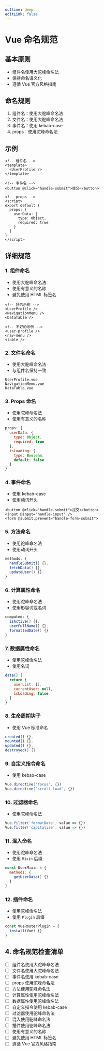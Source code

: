 ```yaml
---
outline: deep
editLink: false
---
```


# Vue 命名规范

## 基本原则
- 组件名使用大驼峰命名法
- 保持命名语义化
- 遵循 Vue 官方风格指南

## 命名规则
1. 组件名：使用大驼峰命名法
2. 文件名：使用大驼峰命名法
3. 事件名：使用 kebab-case
4. props：使用驼峰命名法

## 示例
```vue
<!-- 组件名 -->
<template>
  <UserProfile />
</template>

<!-- 事件名 -->
<button @click="handle-submit">提交</button>

<!-- props -->
<script>
export default {
  props: {
    userData: {
      type: Object,
      required: true
    }
  }
}
</script>
```

## 详细规范

### 1. 组件命名
- 使用大驼峰命名法
- 使用有意义的名称
- 避免使用 HTML 标签名
```vue
<!-- 好的示例 -->
<UserProfile />
<NavigationMenu />
<DataTable />

<!-- 不好的示例 -->
<user-profile />
<nav-menu />
<table />
```

### 2. 文件名命名
- 使用大驼峰命名法
- 与组件名保持一致
```
UserProfile.vue
NavigationMenu.vue
DataTable.vue
```

### 3. Props 命名
- 使用驼峰命名法
- 使用有意义的名称
```javascript
props: {
  userData: {
    type: Object,
    required: true
  },
  isLoading: {
    type: Boolean,
    default: false
  }
}
```

### 4. 事件命名
- 使用 kebab-case
- 使用动词开头
```vue
<button @click="handle-submit">提交</button>
<input @input="handle-input" />
<form @submit.prevent="handle-form-submit">
```

### 5. 方法命名
- 使用驼峰命名法
- 使用动词开头
```javascript
methods: {
  handleSubmit() {},
  fetchData() {},
  updateUser() {}
}
```

### 6. 计算属性命名
- 使用驼峰命名法
- 使用形容词或名词
```javascript
computed: {
  isActive() {},
  userFullName() {},
  formattedDate() {}
}
```

### 7. 数据属性命名
- 使用驼峰命名法
- 使用名词
```javascript
data() {
  return {
    userList: [],
    currentUser: null,
    isLoading: false
  }
}
```

### 8. 生命周期钩子
- 使用 Vue 标准命名
```javascript
created() {},
mounted() {},
updated() {},
destroyed() {}
```

### 9. 自定义指令命名
- 使用 kebab-case
```javascript
Vue.directive('focus', {})
Vue.directive('scroll-load', {})
```

### 10. 过滤器命名
- 使用驼峰命名法
```javascript
Vue.filter('formatDate', value => {})
Vue.filter('capitalize', value => {})
```

### 11. 混入命名
- 使用驼峰命名法
- 使用 `Mixin` 后缀
```javascript
const UserMixin = {
  methods: {
    getUserData() {}
  }
}
```

### 12. 插件命名
- 使用驼峰命名法
- 使用 `Plugin` 后缀
```javascript
const VueRouterPlugin = {
  install(Vue) {}
}
```

## 4. 命名规范检查清单

- [ ] 组件名使用大驼峰命名法
- [ ] 文件名使用大驼峰命名法
- [ ] 事件名使用 kebab-case
- [ ] props 使用驼峰命名法
- [ ] 方法使用驼峰命名法
- [ ] 计算属性使用驼峰命名法
- [ ] 数据属性使用驼峰命名法
- [ ] 自定义指令使用 kebab-case
- [ ] 过滤器使用驼峰命名法
- [ ] 混入使用驼峰命名法
- [ ] 插件使用驼峰命名法
- [ ] 使用有意义的名称
- [ ] 避免使用 HTML 标签名
- [ ] 遵循 Vue 官方风格指南 